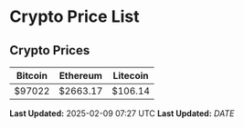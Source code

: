 # Crypto Price List

## Crypto Prices
| Bitcoin | Ethereum | Litecoin |
| ------- | -------- | -------- |
| $97022 | $2663.17 | $106.14 |
**Last Updated:** 2025-02-09 07:27 UTC
**Last Updated:** $DATE$
